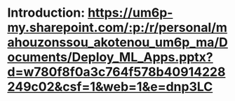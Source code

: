 # Introduction: https://um6p-my.sharepoint.com/:p:/r/personal/mahouzonssou_akotenou_um6p_ma/Documents/Deploy_ML_Apps.pptx?d=w780f8f0a3c764f578b40914228249c02&csf=1&web=1&e=dnp3LC